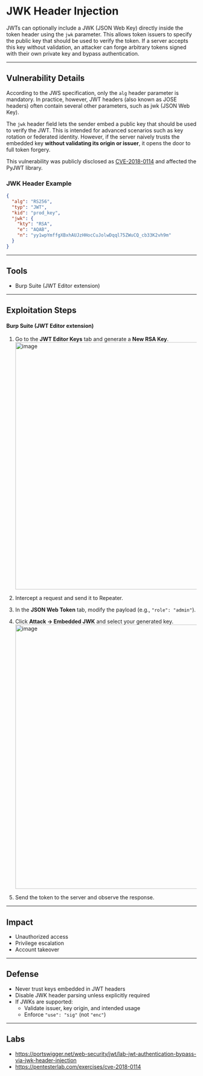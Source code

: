 # JWK Header Injection

JWTs can optionally include a JWK (JSON Web Key) directly inside the token header using the `jwk` parameter. This allows token issuers to specify the public key that should be used to verify the token. If a server accepts this key without validation, an attacker can forge arbitrary tokens signed with their own private key and bypass authentication.

---

## Vulnerability Details

According to the JWS specification, only the `alg` header parameter is mandatory. In practice, however, JWT headers (also known as JOSE headers) often contain several other parameters, such as jwk (JSON Web Key).

The `jwk` header field lets the sender embed a public key that should be used to verify the JWT. This is intended for advanced scenarios such as key rotation or federated identity. However, if the server naively trusts the embedded key **without validating its origin or issuer**, it opens the door to full token forgery.

This vulnerability was publicly disclosed as [CVE-2018-0114](https://nvd.nist.gov/vuln/detail/CVE-2018-0114) and affected the PyJWT library.

### JWK Header Example

```json
{
  "alg": "RS256",
  "typ": "JWT",
  "kid": "prod_key",
  "jwk": {
    "kty": "RSA",
    "e": "AQAB",
    "n": "yy1wpYmffgXBxhAUJzHHocCuJolwDqql75ZWuCQ_cb33K2vh9m"
  }
}
```

---

## Tools

- Burp Suite (JWT Editor extension)

---

## Exploitation Steps

#### Burp Suite (JWT Editor extension)
1. Go to the **JWT Editor Keys** tab and generate a **New RSA Key**.
   <img width="1029" height="654" alt="image" src="https://github.com/user-attachments/assets/9f142a7e-eb93-4d9c-b838-d7614f4cbaa9" />

2. Intercept a request and send it to Repeater.
3. In the **JSON Web Token** tab, modify the payload (e.g., `"role": "admin"`).
4. Click **Attack → Embedded JWK** and select your generated key.
   <img width="796" height="699" alt="image" src="https://github.com/user-attachments/assets/d393487a-4dd9-46b6-adea-f3e79a7f1f16" />

5. Send the token to the server and observe the response.

---

## Impact

- Unauthorized access
- Privilege escalation
- Account takeover

---

## Defense

- Never trust keys embedded in JWT headers
- Disable JWK header parsing unless explicitly required
- If JWKs are supported:
  - Validate issuer, key origin, and intended usage
  - Enforce `"use": "sig"` (not `"enc"`)

---

## Labs

- https://portswigger.net/web-security/jwt/lab-jwt-authentication-bypass-via-jwk-header-injection
- https://pentesterlab.com/exercises/cve-2018-0114
